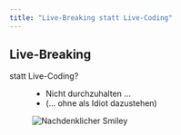 ```yaml
---
title: "Live-Breaking statt Live-Coding"
---
```

## Live-Breaking
<p class="tagline">statt Live-Coding?</p>

<figure class="side-by-side">
<figcaption>

- Nicht durchzuhalten …
- (… ohne als Idiot dazustehen)

</figcaption>

![Nachdenklicher Smiley](images/thinking.png)

</figure>
